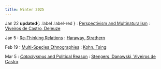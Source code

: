 ```yaml
---
title: Winter 2025
---
```


Jan 22 **updated**{: .label .label-red }
: [Perspectivism and Multinaturalism](#)
  : [Viveiros de Castro, Deleuze](#)

Jan 5
: [Re-Thinking Relations](#)
  : [Haraway, Strathern](#)

Feb 19
: [Multi-Species Ethnographies](#)
  : [Kohn, Tsing](#)

Mar 5
: [*Cataclysmus* and Political Reason](#)
  : [Stengers, Danowski, Viveiros de Castro](#)
